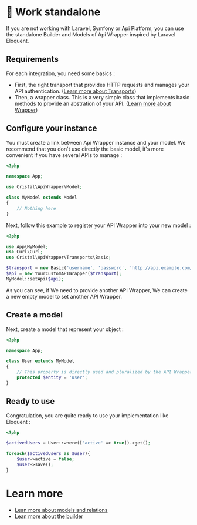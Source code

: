 # :book: Work standalone

If you are not working with Laravel, Symfony or Api Platform, you can use the standalone Builder and Models of Api Wrapper inspired by Laravel Eloquent.

## Requirements

For each integration, you need some basics :

- First, the right transport that provides HTTP requests and manages your API authentication. ([Learn more about Transports](more-about-transports.md))
- Then, a wrapper class. This is a very simple class that implements basic methods to provide an abstration of your API. ([Learn more about Wrapper](more-about-wrapper.md))


## Configure your instance

You must create a link between Api Wrapper instance and your model. We recommend that you don't use directly the basic model, it's more convenient if you have several APIs to manage :

```php
<?php

namespace App;

use Cristal\ApiWrapper\Model;

class MyModel extends Model
{
    // Nothing here
}

```

Next, follow this example to register your API Wrapper into your new model :

```php
<?php

use App\MyModel;
use Curl\Curl;
use Cristal\ApiWrapper\Transports\Basic;

$transport = new Basic('username', 'password', 'http://api.example.com/v1/', new Curl);
$api = new YourCustomAPIWrapper($transport);
MyModel::setApi($api);

```

As you can see, if We need to provide another API Wrapper, We can create a new empty model to set another API Wrapper.

## Create a model

Next, create a model that represent your object :

```php
<?php

namespace App;

class User extends MyModel
{
    // This property is directly used and pluralized by the API Wrapper (ex : getUsers)
    protected $entity = 'user';
}
```

## Ready to use

Congratulation, you are quite ready to use your implementation like Eloquent :

```php
<?php

$activedUsers = User::where(['active' => true])->get();

foreach($activedUsers as $user){
    $user->active = false;
    $user->save();
}
```

# Learn more

- [Lean more about models and relations](more-about-models.md)
- [Lean more about the builder](more-about-builder.md)
